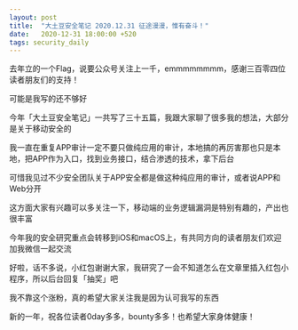 ```yaml
---
layout: post
title:  "大土豆安全笔记 2020.12.31 征途漫漫，惟有奋斗！"
date:   2020-12-31 18:00:00 +520
tags: security_daily
---
```


去年立的一个Flag，说要公众号关注上一千，emmmmmmmm，感谢三百零四位读者朋友们的支持！

可能是我写的还不够好

今年「大土豆安全笔记」一共写了三十五篇，我跟大家聊了很多我的想法，大部分是关于移动安全的

我一直在重复APP审计一定不要只做纯应用的审计，本地搞的再厉害那也只是本地，把APP作为入口，找到业务接口，结合渗透的技术，拿下后台

可惜我见过不少安全团队关于APP安全都是做这种纯应用的审计，或者说APP和Web分开

这方面大家有兴趣可以多关注一下，移动端的业务逻辑漏洞是特别有趣的，产出也很丰富

今年我的安全研究重点会转移到iOS和macOS上，有共同方向的读者朋友们欢迎加我微信一起交流

好啦，话不多说，小红包谢谢大家，我研究了一会不知道怎么在文章里插入红包小程序，所以后台回复「抽奖」吧

我不靠这个涨粉，真的希望大家关注我是因为认可我写的东西

新的一年，祝各位读者0day多多，bounty多多！也希望大家身体健康！